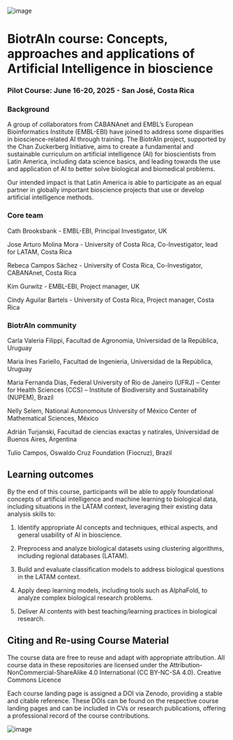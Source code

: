![image](https://github.com/user-attachments/assets/c8f408d4-3f11-4c67-a3b6-7c4442f410e3)

# BiotrAIn course: Concepts, approaches and applications of Artificial Intelligence in bioscience

### Pilot Course: June 16-20, 2025 - San José, Costa Rica

### Background
A group of collaborators from CABANAnet and EMBL’s European Bioinformatics Institute (EMBL-EBI) have joined to address some disparities in bioscience-related AI through training. The BiotrAIn project, supported by the Chan Zuckerberg Initiative, aims to create a fundamental and sustainable curriculum on artificial intelligence (AI) for bioscientists from Latin America, including data science basics, and leading towards the use and application of AI to better solve biological and biomedical problems.

Our intended impact is that Latin America is able to participate as an equal partner in globally important bioscience projects that use or develop artificial intelligence methods.

### Core team

Cath Brooksbank - EMBL-EBI, Principal Investigator, UK

Jose Arturo Molina Mora - University of Costa Rica, Co-Investigator, lead for LATAM, Costa Rica

Rebeca Campos Sáchez - University of Costa Rica, Co-Investigator, CABANAnet, Costa Rica

Kim Gurwitz - EMBL-EBI, Project manager, UK

Cindy Aguilar Bartels - University of Costa Rica, Project manager, Costa Rica


### BiotrAIn community
Carla Valeria Filippi, Facultad de Agronomia, Universidad de la República, Uruguay

Maria Ines Fariello, Facultad de Ingeniería, Universidad de la República, Uruguay

Maria Fernanda Dias, Federal University of Rio de Janeiro (UFRJ) – Center for Health Sciences (CCS) – Institute of Biodiversity and Sustainability (NUPEM), Brazil

Nelly Selem, National Autonomous University of México Center of Mathematical Sciences, México

Adrián Turjanski, Facultad de ciencias exactas y natirales, Universidad de Buenos Aires, Argentina

Tulio Campos, Oswaldo Cruz Foundation (Fiocruz), Brazil



## Learning outcomes
By the end of this course, participants will be able to apply foundational concepts of artificial intelligence and machine learning to biological data, including situations in the LATAM context, leveraging their existing data analysis skills to:

1. Identify appropriate AI concepts and techniques, ethical aspects, and general usability of AI in bioscience. 

2. Preprocess and analyze biological datasets using clustering algorithms, including regional databases (LATAM).
    
3. Build and evaluate classification models to address biological questions in the LATAM context.
    
4. Apply deep learning models, including tools such as AlphaFold, to analyze complex biological research problems.
    
5. Deliver AI contents with best teaching/learning practices in biological research.

## Citing and Re-using Course Material
The course data are free to reuse and adapt with appropriate attribution. All course data in these repositories are licensed under the Attribution-NonCommercial-ShareAlike 4.0 International (CC BY-NC-SA 4.0). Creative Commons Licence

Each course landing page is assigned a DOI via Zenodo, providing a stable and citable reference. These DOIs can be found on the respective course landing pages and can be included in CVs or research publications, offering a professional record of the course contributions.

![image](https://github.com/user-attachments/assets/33d0775f-902c-4a0c-8bbc-6a7c7947a132)

